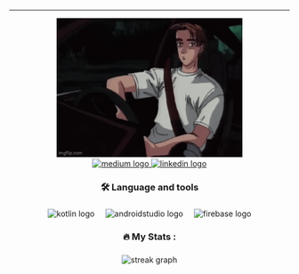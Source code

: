 ----------------------


<div align="center">
  <img height="250" src="https://github.com/kberktavli/kberktavli/blob/main/tkm.gif"  />

  <div align="center">
  <a href="https://medium.com/@kberktavli" target="_blank">
    <img src="https://img.shields.io/static/v1?message=Medium&logo=medium&label=&color=12100E&logoColor=white&labelColor=&style=for-the-badge" height="25" alt="medium logo"  />
  </a>
  </a>
  <a href="https://www.linkedin.com/in/kberktavli/" target="_blank">
    <img src="https://img.shields.io/static/v1?message=LinkedIn&logo=linkedin&label=&color=0077B5&logoColor=white&labelColor=&style=for-the-badge" height="25" alt="linkedin logo"  />
  </a>

  </div>

###


<h3 align="center">🛠 Language and tools</h3>

###

<div align="center">
  <img src="https://cdn.jsdelivr.net/gh/devicons/devicon/icons/kotlin/kotlin-original.svg" height="40" alt="kotlin logo"  />
  <img width="12" />
  <img src="https://cdn.jsdelivr.net/gh/devicons/devicon/icons/androidstudio/androidstudio-original.svg" height="40" alt="androidstudio logo"  />
  <img width="12" />
  <img src="https://cdn.jsdelivr.net/gh/devicons/devicon/icons/firebase/firebase-plain.svg" height="40" alt="firebase logo"  />
</div>

<h3 align="center">🔥   My Stats :</h3>

###

<div align="center">
  <img src="https://streak-stats.demolab.com/?user=kberktavli&locale=en&mode=daily&theme=dark&hide_border=false&border_radius=5&order=3" height="220" alt="streak graph"  />
</div>

###
